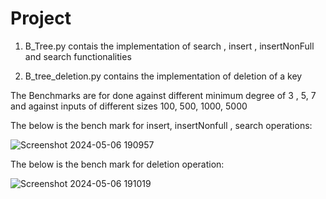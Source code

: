 # Project

1) B_Tree.py contais the implementation of search , insert , insertNonFull and search functionalities

2) B_tree_deletion.py contains the implementation of deletion of a key

The Benchmarks are for done against different minimum degree of 3 , 5, 7 and against inputs of different sizes  100, 500, 1000, 5000

The below is the bench mark for insert, insertNonfull , search operations:

![Screenshot 2024-05-06 190957](https://github.com/Sriradh3014/Project/assets/57588485/d00bab08-8839-4dcb-bd02-f2dddf403033)

The below is the bench mark for deletion operation:

![Screenshot 2024-05-06 191019](https://github.com/Sriradh3014/Project/assets/57588485/9b1371f8-41d5-449c-9886-874dca6aba8c)
